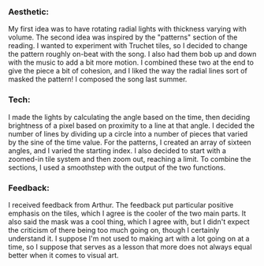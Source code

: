 ### Aesthetic:
My first idea was to have rotating radial lights with thickness varying with volume. The second idea was inspired by the "patterns" section of the reading. I wanted to experiment with Truchet tiles, so I decided to change the pattern roughly on-beat with the song. I also had them bob up and down with the music to add a bit more motion. I combined these two at the end to give the piece a bit of cohesion, and I liked the way the radial lines sort of masked the pattern! I composed the song last summer.

### Tech:
I made the lights by calculating the angle based on the time, then deciding brightness of a pixel based on proximity to a line at that angle. I decided the number of lines by dividing up a circle into a number of pieces that varied by the sine of the time value. For the patterns, I created an array of sixteen angles, and I varied the starting index. I also decided to start with a zoomed-in tile system and then zoom out, reaching a limit. To combine the sections, I used a smoothstep with the output of the two functions.

### Feedback:
I received feedback from Arthur. The feedback put particular positive emphasis on the tiles, which I agree is the cooler of the two main parts. It also said the mask was a cool thing, which I agree with, but I didn't expect the criticism of there being too much going on, though I certainly understand it. I suppose I'm not used to making art with a lot going on at a time, so I suppose that serves as a lesson that more does not always equal better when it comes to visual art.
